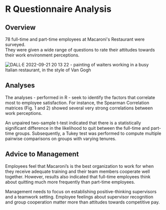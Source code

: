 # R Questionnaire Analysis

## Overview
78 full-time and part-time employees at Macaroni's Restaurant were surveyed. <br>
They were given a wide range of questions to rate their attitudes towards their work environment perceptions.
<br>

![DALL·E 2022-09-21 20 13 22 - painting of waiters working in a busy Italian restaurant, in the style of Van Gogh](https://user-images.githubusercontent.com/84154105/191631726-361057fc-9492-49cb-9d98-3afee296238f.png)

## Analyses
The analyses - performed in R - seek to identify the factors that correlate most to employee satisfaction. For instance, the Spearman Correlation matrices (Fig. 1 and 2) showed several very strong correlations between work perceptions.

An unpaired two-sample t-test indicated that there is a statistically significant difference in the likelihood to quit between the full-time and part-time groups. Subsequently, a Tukey test was performed to compute multiple pairwise comparisons on groups with varying tenures.

## Advice to Management
Employees feel that Macaroni’s is the best organization to work for when they receive adequate training and their team members cooperate well together. However, results also indicated that full-time employees think about quitting much more frequently than part-time employees.

Management needs to focus on establishing positive-thinking supervisors and a teamwork setting. Employee feelings about supervisor recognition and group cooperation matter more than attitudes towards competitive pay.
